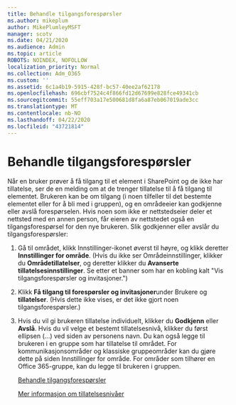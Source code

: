 ```yaml
---
title: Behandle tilgangsforespørsler
ms.author: mikeplum
author: MikePlumleyMSFT
manager: scotv
ms.date: 04/21/2020
ms.audience: Admin
ms.topic: article
ROBOTS: NOINDEX, NOFOLLOW
localization_priority: Normal
ms.collection: Adm_O365
ms.custom: ''
ms.assetid: 6c1a4b19-5915-428f-bc57-40ee2af62178
ms.openlocfilehash: 696cbf7524c4f866fd12d67699e828fce49341cb
ms.sourcegitcommit: 55eff703a17e500681d8fa6a87eb067019ade3cc
ms.translationtype: MT
ms.contentlocale: nb-NO
ms.lasthandoff: 04/22/2020
ms.locfileid: "43721814"
---
```

# <a name="manage-access-requests"></a>Behandle tilgangsforespørsler

Når en bruker prøver å få tilgang til et element i SharePoint og de ikke har tillatelse, ser de en melding om at de trenger tillatelse til å få tilgang til elementet. Brukeren kan be om tilgang (i noen tilfeller til det bestemte elementet eller for å bli med i gruppen), og en områdeeier kan godkjenne eller avslå forespørselen. Hvis noen som ikke er nettstedseier deler et nettsted med en annen person, får eieren av nettstedet også en tilgangsforespørsel for den nye brukeren. Slik godkjenner eller avslår du tilgangsforespørsler:
  
1. Gå til området, klikk Innstillinger-ikonet øverst til høyre, og klikk deretter **Innstillinger for område**. (Hvis du ikke ser Områdeinnstillinger, klikker du **Områdetillatelser**, og deretter klikker du **Avanserte tillatelsesinnstillinger**. Se etter et banner som har en kobling kalt "Vis tilgangsforespørsler og invitasjoner.")
    
2. Klikk **Få tilgang til forespørsler og invitasjoner**under Brukere og **tillatelser**. (Hvis dette ikke vises, er det ikke gjort noen tilgangsforespørsler.)
    
3. Hvis du vil gi brukeren tillatelse individuelt, klikker du **Godkjenn** eller **Avslå**. Hvis du vil velge et bestemt tillatelsesnivå, klikker du først ellipsen (...) ved siden av personens navn. Du kan også legge til brukeren i en gruppe som har tillatelse til området. For kommunikasjonsområder og klassiske gruppeområder kan du gjøre dette på siden Innstillinger for område. For områder som tilhører en Office 365-gruppe, kan du legge til brukeren i gruppen.
    
    [Behandle tilgangsforespørsler](https://go.microsoft.com/fwlink/?linkid=2008747)
    
    [Mer informasjon om tillatelsesnivåer](https://go.microsoft.com/fwlink/?linkid=867071)
    

